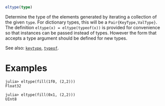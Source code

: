```julia
eltype(type)
```

Determine the type of the elements generated by iterating a collection of the given `type`. For dictionary types, this will be a `Pair{KeyType,ValType}`. The definition `eltype(x) = eltype(typeof(x))` is provided for convenience so that instances can be passed instead of types. However the form that accepts a type argument should be defined for new types.

See also: [`keytype`](@ref), [`typeof`](@ref).

# Examples

```jldoctest
julia> eltype(fill(1f0, (2,2)))
Float32

julia> eltype(fill(0x1, (2,2)))
UInt8
```
